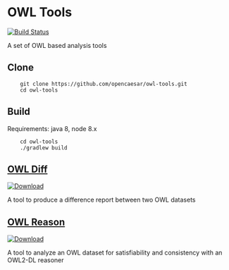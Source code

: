# OWL Tools

[![Build Status](https://travis-ci.org/opencaesar/owl-tools.svg?branch=master)](https://travis-ci.org/opencaesar/owl-tools)

A set of OWL based analysis tools

## Clone
```
    git clone https://github.com/opencaesar/owl-tools.git
    cd owl-tools
```
      
## Build
Requirements: java 8, node 8.x 
```
    cd owl-tools
    ./gradlew build
```

## [OWL Diff](owl-diff)

[ ![Download](https://api.bintray.com/packages/opencaesar/owl-tools/owl-diff/images/download.svg) ](https://bintray.com/opencaesar/owl-tools/owl-diff/_latestVersion)

A tool to produce a difference report between two OWL datasets

## [OWL Reason](owl-reason)

[ ![Download](https://api.bintray.com/packages/opencaesar/owl-tools/owl-reason/images/download.svg) ](https://bintray.com/opencaesar/owl-tools/owl-reason/_latestVersion)

A tool to analyze an OWL dataset for satisfiability and consistency with an OWL2-DL reasoner
